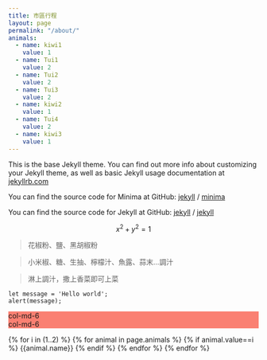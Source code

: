 ```yaml
---
title: 市區行程
layout: page
permalink: "/about/"
animals: 
  - name: kiwi1
    value: 1
  - name: Tui1
    value: 2 
  - name: Tui2
    value: 2 
  - name: Tui3
    value: 2 
  - name: kiwi2
    value: 1
  - name: Tui4
    value: 2 
  - name: kiwi3
    value: 1 
---
```


This is the base Jekyll theme. You can find out more info about customizing your Jekyll theme, as well as basic Jekyll usage documentation at [jekyllrb.com](https://jekyllrb.com/)

You can find the source code for Minima at GitHub:
[jekyll][jekyll-organization] /
[minima](https://github.com/jekyll/minima)

You can find the source code for Jekyll at GitHub:
[jekyll][jekyll-organization] /
[jekyll](https://github.com/jekyll/jekyll)


[jekyll-organization]: https://github.com/jekyll


$$x^2+y^2=1$$

>花椒粉、鹽、黑胡椒粉

>小米椒、糖、生抽、檸檬汁、魚露、蒜末...調汁

>淋上調汁，撒上香菜即可上菜

```
let message = 'Hello world';
alert(message);
```


<style>
    .row>div {
        background: #ccc;
        }

    .row>div>div {
        background: salmon;
    }
</style>

<div class="container">
    <div class="row">
        <div class="col-md-6"><div>col-md-6</div></div>
        <div class="col-md-6"><div> col-md-6</div></div>
    </div>
    
</div>

{% for i in (1..2) %}
{% for animal in page.animals %}
{% if animal.value==i %}
{{animal.name}}
{% endif %}
{% endfor %}
{% endfor %}
